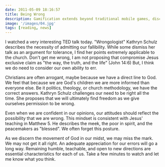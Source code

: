 ```yaml
---
date: 2011-05-09 18:16:57
title: Being Wrong
description: Gamification extends beyond traditional mobile games, discovering innovative strategies to incorporate game-like elements into non-gaming apps for enhanced
image: '/images/04.jpg'
tags: [reading, news]
---
```


I watched a very interesting TED talk today. "Wrongologist" Kathryn Schulz describes the necessity of admitting our fallibility. While some dismiss her talk as an argument for tolerance, I find her points extremely applicable to the church. Don't get me wrong, I am not proposing that compromise Jesus exclusive claim as "the way, the truth, and the life" (John 14:6) But, I think we do need to consider our own ability to err.

Christians are often arrogant, maybe because we have a direct line to God. We feel that because we are God's children we are more informed than everyone else. Be it politics, theology, or church methodology, we have the correct answers. Kathryn Schulz challenges our need to be right all the time. She proposes that we will ultimately find freedom as we give ourselves permission to be wrong. 

Even when we are confident in our opinions, our attitudes should reflect the possibility that we are wrong. This mindset is consistent with Jesus' teaching in Matthew 5. He describes the meek, the poor in spirit, and the peacemakers as "blessed". We often forget this posture. 

As we discern the movement of God in our midst, we may miss the mark. We may not get it all right. An adequate appreciation for our errors will go a long way. Remaining humble, teachable, and open to new directions are essential characteristics for each of us. Take a few minutes to watch and let me know what you think.


